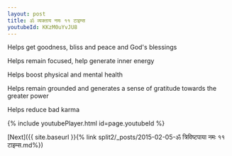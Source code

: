```yaml
---
layout: post
title: ॐ व्यक्ताय नमः ११ टाइम्स
youtubeId: KKzM0uYvJU8
---
```

 
 
Helps get goodness, bliss and peace and God's blessings
 
Helps remain focused, help generate inner energy 
 
Helps boost physical and mental health 
 
Helps remain grounded and generates a sense of gratitude towards the greater power 
 
Helps reduce bad karma
 
 
 
 


{% include youtubePlayer.html id=page.youtubeId %}
 
[Next]({{ site.baseurl }}{% link  split2/_posts/2015-02-05-ॐ त्रिविष्टपाया नमः ११ टाइम्स.md%})
 
